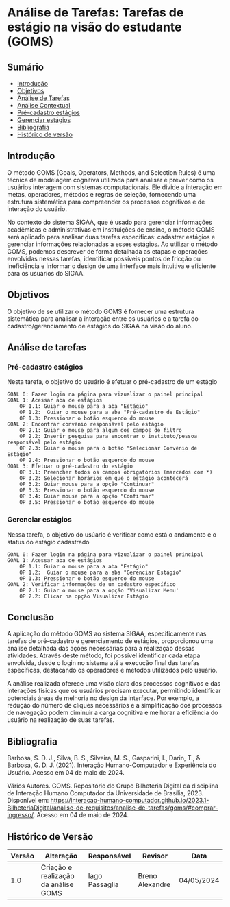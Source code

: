 # Análise de Tarefas: Tarefas de estágio na visão do estudante (GOMS)

## Sumário
* [Introdução](#Introdução)
* [Objetivos](#Objetivos)
* [Análise de Tarefas](Análise-Hierárquica-de-Tarefas)
* [Análise Contextual](#Análise-Contextual)
* [Pré-cadastro estágios](#Pré-cadastro-estágios)
* [Gerenciar estágios](#Gerenciar-estágios)
* [Bibliografia](#Bibliografia)
* [Histórico de versão](#Histórico-de-versão)

## Introdução
O método GOMS (Goals, Operators, Methods, and Selection Rules) é uma técnica de modelagem cognitiva utilizada para analisar e prever como os usuários interagem com sistemas computacionais. Ele divide a interação em metas, operadores, métodos e regras de seleção, fornecendo uma estrutura sistemática para compreender os processos cognitivos e de interação do usuário.

No contexto do sistema SIGAA, que é usado para gerenciar informações acadêmicas e administrativas em instituições de ensino, o método GOMS será aplicado para analisar duas tarefas específicas: cadastrar estágios e gerenciar informações relacionadas a esses estágios. Ao utilizar o método GOMS, podemos descrever de forma detalhada as etapas e operações envolvidas nessas tarefas, identificar possíveis pontos de fricção ou ineficiência e informar o design de uma interface mais intuitiva e eficiente para os usuários do SIGAA.

## Objetivos
O objetivo de se utilizar o método GOMS é fornecer uma estrutura sistemática para analisar a interação entre os usuários e a tarefa do cadastro/gerenciamento de estágios do SIGAA na visão do aluno. 

## Análise de tarefas

### Pré-cadastro estágios

Nesta tarefa, o objetivo do usuário é efetuar o pré-cadastro de um estágio

    GOAL 0: Fazer login na página para vizualizar o painel principal
    GOAL 1: Acessar aba de estágios
        OP 1.1: Guiar o mouse para a aba "Estágio"
        OP 1.2:  Guiar o mouse para a aba "Pré-cadastro de Estágio"
        OP 1.3: Pressionar o botão esquerdo do mouse
    GOAL 2: Encontrar convênio responsável pelo estágio
        OP 2.1: Guiar o mouse para algum dos campos de filtro
        OP 2.2: Inserir pesquisa para encontrar o instituto/pessoa responsável pelo estágio
        OP 2.3: Guiar o mouse para o botão "Selecionar Convênio de Estágio"
        OP 2.4: Pressionar o botão esquerdo do mouse
    GOAL 3: Efetuar o pré-cadastro do estágio
        OP 3.1: Preencher todos os campos obrigatórios (marcados com *)
        OP 3.2: Selecionar horários em que o estágio acontecerá
        OP 3.2: Guiar mouse para a opção "Continuar"
        OP 3.3: Pressionar o botão esquerdo do mouse
        OP 3.4: Guiar mouse para a opção "Confirmar"
        OP 3.5: Pressionar o botão esquerdo do mouse

### Gerenciar estágios

  Nessa tarefa, o objetivo do usúario é verificar como está o andamento e o status do estágio cadastrado

    GOAL 0: Fazer login na página para vizualizar o painel principal
    GOAL 1: Acessar aba de estágios
        OP 1.1: Guiar o mouse para a aba "Estágio"
        OP 1.2:  Guiar o mouse para a aba "Gerenciar Estágio"
        OP 1.3: Pressionar o botão esquerdo do mouse
    GOAL 2: Verificar informações de um cadastro específico
        OP 2.1: Guiar o mouse para a opção 'Visualizar Menu'
        OP 2.2: Clicar na opção Visualizar Estágio


## Conclusão

A aplicação do método GOMS ao sistema SIGAA, especificamente nas tarefas de pré-cadastro e gerenciamento de estágios, proporcionou uma análise detalhada das ações necessárias para a realização dessas atividades. Através deste método, foi possível identificar cada etapa envolvida, desde o login no sistema até a execução final das tarefas específicas, destacando os operadores e métodos utilizados pelo usuário.

A análise realizada oferece uma visão clara dos processos cognitivos e das interações físicas que os usuários precisam executar, permitindo identificar potenciais áreas de melhoria no design da interface. Por exemplo, a redução do número de cliques necessários e a simplificação dos processos de navegação podem diminuir a carga cognitiva e melhorar a eficiência do usuário na realização de suas tarefas.

## Bibliografia
Barbosa, S. D. J., Silva, B. S., Silveira, M. S., Gasparini, I., Darin, T., & Barbosa, G. D. J. (2021). Interação Humano-Computador e Experiência do Usuário. Acesso em 04 de maio de 2024.

Vários Autores. GOMS. Repositório do Grupo Bilheteria Digital da disciplina de Interação Humano Computador da Universidade de Brasília, 2023. Disponível em: <https://interacao-humano-computador.github.io/2023.1-BilheteriaDigital/analise-de-requisitos/analise-de-tarefas/goms/#comprar-ingresso/>. Acesso em 04 de maio de 2024.

## Histórico de Versão
| Versão | Alteração | Responsável | Revisor | Data |
| - | - | - | - | - |
| 1.0 | Criação e realização da análise GOMS | Iago Passaglia | Breno Alexandre | 04/05/2024 |
